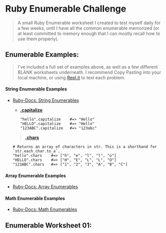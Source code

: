 # Ruby Enumerable Challenge
> A small Ruby Enumerable worksheet I created to test myself daily for a few weeks, until I have all the common enumerable memorized (or at least committed to memory enough that I can mostly recall how to use them properly).

## Enumerable Examples:
> I've included a full set of examples above, as well as a few different BLANK worksheets underneath. I recommend Copy Pasting into your local machine, or using [Repl.it](Repl.it) to test each problem.

#### String Enumerable Examples
  * [Ruby-Docs: String Enumerables](https://ruby-doc.org/core-2.5.1/String.html)

    * __[.capitalize](http://ruby-doc.org/core-2.5.1/String.html#method-i-capitalize)__
      ```
      "hello".capitalize    #=> "Hello"
      "HELLO".capitalize    #=> "Hello"
      "123ABC".capitalize   #=> "123abc"
      ```

    > __[.chars](http://ruby-doc.org/core-2.5.1/String.html#method-i-capitalize)__
      ```
      # Returns an array of characters in str. This is a shorthand for `str.each_char.to_a`.
      "hello".chars    #=> ["h", "e", "l", "l", "o"]
      "HELLO".chars    #=> ["H", "E", "L", "L", "O"]
      "123ABC".chars   #=> ["1", "2", "3", "A", "B", "C"]
      ```

#### Array Enumerable Examples
  * [Ruby-Docs: Array Enumerables](http://ruby-doc.org/core-2.5.1/Array.html)

#### Math Enumerable Examples
  * [Ruby-Docs: Math Enumerables](http://ruby-doc.org/core-2.5.1/Math.html)

## Enumerable Worksheet 01:
